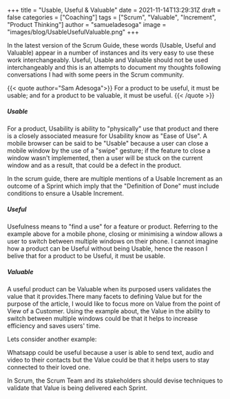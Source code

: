 +++
title = "Usable, Useful & Valuable"
date =  2021-11-14T13:29:31Z
draft = false
categories = ["Coaching"]
tags = ["Scrum", "Valuable", "Increment", "Product Thinking"]
author = "samueladesoga"
image = "images/blog/UsableUsefulValuable.png"
+++

In the latest version of the Scrum Guide, these words (Usable, Useful and Valuable) appear in a number of instances and its very easy to use these work interchangeably.
Useful, Usable and Valuable should not be used interchangeably and  this is an attempts to document my thoughts following conversations I had with some peers in the Scrum community.

{{< quote author="Sam Adesoga">}}
For a product to be useful, it must be usable; and for a product to be valuable, it must be useful.
{{< /quote >}}


##### Usable

For a product, Usability is ability to "physically" use that product and there is a closely associated measure for Usability know as "Ease of Use".
A mobile browser can be said to be "Usable" because a user can close a mobile window by the use of a "swipe" gesture; if the feature to close a window wasn't implemented,
then a user will be stuck on the current window and as a result, that could be a defect in the product.

In the scrum guide, there are multiple mentions of a Usable Increment as an outcome of a Sprint which imply that the "Definition of Done" must include conditions to ensure 
a Usable Increment.

##### Useful

Usefulness means to "find a use" for a feature or product. Referring to the example above for a mobile phone, closing or minimising a window allows a user to switch between multiple 
windows on their phone. I cannot imagine how a product can be Useful without being Usable, hence the reason I belive that for a product to be Useful, it must be usable.

##### Valuable

A useful product can be Valuable when its purposed users validates the value that it provides.There many facets to defining Value but for the purpose of the article, I would like to focus more on Value from the point of View of a Customer. Using the example about, the Value in the ability to switch between multiple windows could be that it helps to increase efficiency and saves users' time.

Lets consider another example:

Whatsapp could be useful because a user is able to send text, audio and video to their contacts but the Value could be that it helps users to stay connected to their loved one.

In Scrum, the Scrum Team and its stakeholders should devise techniques to validate that Value is being delivered each Sprint.
